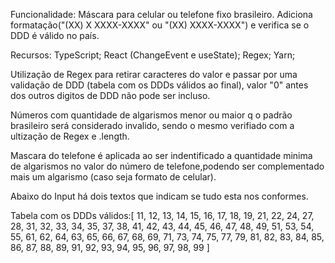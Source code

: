 Funcionalidade:
Máscara para celular ou telefone fixo brasileiro.
Adiciona formatação("(XX) X XXXX-XXXX" ou "(XX) XXXX-XXXX") e verifica se o DDD é válido no país.

Recursos:
TypeScript;
React (ChangeEvent e useState);
Regex;
Yarn;

Utilização de Regex para retirar caracteres do valor e passar por uma validação
de DDD (tabela com os DDDs válidos ao final), valor "0" antes dos outros digitos de DDD
não pode ser incluso.

Números com quantidade de algarismos menor ou maior q o padrão brasileiro será considerado invalido,
sendo o mesmo verifiado com a ultização de Regex e .length.

Mascara do telefone é aplicada ao ser indentificado a quantidade minima de algarismos no valor do 
número de telefone,podendo ser complementado mais um algarismo (caso seja formato de celular).

Abaixo do Input há dois textos que indicam se tudo esta nos conformes.

Tabela com os DDDs válidos:[ 11, 12, 13, 14, 15, 16, 17, 18, 19,
      			                 21, 22, 24, 27, 28, 31, 32, 33, 34,
      			                 35, 37, 38, 41, 42, 43, 44, 45, 46,
                             47, 48, 49, 51, 53, 54, 55, 61, 62,
      			                 64, 63, 65, 66, 67, 68, 69, 71, 73,
      			                 74, 75, 77, 79, 81, 82, 83, 84, 85,
      			                 86, 87, 88, 89, 91, 92, 93, 94, 95,
      			                 96, 97, 98, 99 ]
